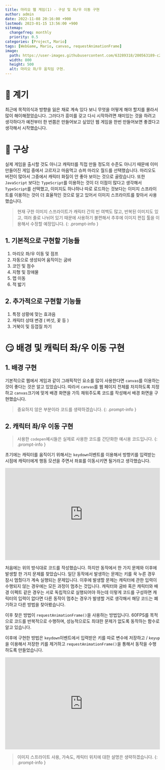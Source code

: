 ```yaml
---
title: 마리오 웹 게임(1) - 구상 및 좌/우 이동 구현
author: admin
date: 2022-11-08 20:16:00 +900
lastmod: 2023-01-15 13:56:00 +900
sitemap:
  changefreq: monthly
  priority: 0.5
categories: [Project, Mario]
tags: [WebGame, Mario, canvas, requestAnimationFrame]
image:
  path: https://user-images.githubusercontent.com/63289318/200563189-c2df5535-3453-473f-8e49-a70b6b3211fd.gif
  width: 800
  height: 500
  alt: 마리오 좌/우 움직임 구현.
---
```


# 🙂 계기
최근에 목적의식과 방향을 잃은 채로 계속 있다 보니 무엇을 어떻게 해야 할지를 몰라서 많이 해이해졌었습니다.
그러다가 흥미를 갖고 다시 시작하려면 재미있는 것을 하려고 생각하다가 예전부터 한 번쯤은 만들어보고 싶었던 웹 게임을 한번 만들어보면 좋겠다고 생각해서 시작했습니다.

# 🤔 구상
실제 게임을 출시할 것도 아니고 캐릭터를 직접 만들 정도의 수준도 아니기 때문에 이미 만들어진 게임 중에서 고르자고 마음먹고 슈퍼 마리오 월드를 선택했습니다.
마리오도 버전이 많아서 그중에서 캐릭터 화질이 안 좋아 보이는 것으로 골랐습니다.
또한 `JavaScript` 보다는 `TypeScript`를 이용하는 것이 더 이점이 많다고 생각해서 `TypeScript`를 선택했고, 이미지도 하나하나 따로 로드하는 것보다는 이미지 스프라이트를 이용하는 것이 더 효율적인 것으로 알고 있어서 이미지 스프라이트를 찾아서 사용했습니다.

> 현재 구한 이미지 스프라이트가 캐릭터 간의 빈 여백도 많고, 반복된 이미지도 있고, 여러 줄로 나뉘어 있기 때문에 사용하기 불편해서 추후에 이미지 편집 툴을 이용해서 수정할 예정입니다.
{: .prompt-info }

## 1. 기본적으로 구현할 기능들
1. 마리오 좌/우 이동 및 점프
2. 자동으로 생성되어 움직이는 굼바
3. 코인 및 점수
4. 지형 및 장애물
5. 맵 이동
6. 적 밟기

## 2. 추가적으로 구현할 기능들
1. 특정 상황에 맞는 효과음
2. 캐릭터 상태 변경 ( 버섯, 꽃 등 )
3. 거북이 및 등껍질 차기

# 😏 배경 및 캐릭터 좌/우 이동 구현
## 1. 배경 구현
기본적으로 웹에서 게임과 같이 그래픽적인 요소를 많이 사용한다면 `canvas`를 이용하는 것이 좋다는 것은 알고 있었습니다.
따라서 `canvas`를 웹 페이지 전체를 차지하도록 지정하고 `canvas`크기에 맞게 배경 화면을 가득 채워주도록 코드를 작성해서 배경 화면을 구현했습니다.

> 중요하지 않은 부분이라 코드를 생략하겠습니다.
{: .prompt-info }

## 2. 캐릭터 좌/우 이동 구현
> 사용한 `codepen`예시들은 실제로 사용한 코드를 간단화한 예시용 코드입니다.
{: .prompt-info }

초기에는 캐릭터를 움직이기 위해서는 `keydown`이벤트를 이용해서 방향키를 입력받는 시점에 캐릭터에게 행동 모션을 주면서 좌표를 이동시키면 될거라고 생각했습니다.

<iframe height="300" style="width: 100%;" scrolling="no" title="TS_Character_Move" src="https://codepen.io/1-blue/embed/QWxGZpo?default-tab=html%2Cresult" frameborder="no" loading="lazy" allowtransparency="true" allowfullscreen="true">
  See the Pen <a href="https://codepen.io/1-blue/pen/QWxGZpo">
  TS_Character_Move</a> by 1-blue (<a href="https://codepen.io/1-blue">@1-blue</a>)
  on <a href="https://codepen.io">CodePen</a>.
</iframe>

처음에는 위의 방식대로 코드를 작성했습니다.
하지만 동작에서 한 가지 문제와 이후에 발생할 한 가지 문제를 찾았습니다.
일단 동작에서 발생하는 문제는 키를 꾹 누른 경우 잠시 멈췄다가 계속 실행되는 문제입니다.
이후에 발생할 문제는 캐릭터에 관한 입력이 수행되지 않는 경우에는 모든 과정이 멈추는 것입니다.
캐릭터와 굼바 혹은 캐릭터와 배경 이펙트 같은 경우는 서로 독립적으로 실행되어야 하는데 이렇게 코드를 구성하면 캐릭터의 입력이 없다면 다른 동작이 멈추는 경우가 발생할 거로 생각해서 해당 코드는 폐기하고 다른 방법을 찾아봤습니다.

이후 찾은 방법이 `requestAnimationFrame()`을 사용하는 방법입니다.
60FPS를 목적으로 코드를 반복적으로 수행하며, 성능적으로도 최대한 문제가 없도록 동작하는 함수로 알고 있습니다.

이후에 구현한 방법은 `keydown`이벤트에서 입력받은 키를 따로 변수에 저장하고 / `keyup`을 이용해서 저장한 키를 제거하고 `requestAnimationFrame()`을 통해서 동작을 수행하도록 만들었습니다.

<iframe height="300" style="width: 100%;" scrolling="no" title="TS_WebGame_Move_2" src="https://codepen.io/1-blue/embed/oNyYaJp?default-tab=html%2Cresult" frameborder="no" loading="lazy" allowtransparency="true" allowfullscreen="true">
  See the Pen <a href="https://codepen.io/1-blue/pen/oNyYaJp">
  TS_WebGame_Move_2</a> by 1-blue (<a href="https://codepen.io/1-blue">@1-blue</a>)
  on <a href="https://codepen.io">CodePen</a>.
</iframe>

> 이미지 스프라이트 사용, 가속도, 캐릭터 위치에 대한 설명은 생략하겠습니다.
{: .prompt-info }